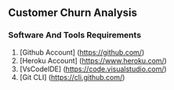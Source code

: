 ## Customer Churn Analysis

### Software And Tools Requirements

1. [Github Account] (https://github.com/)
2. [Heroku Account] (https://www.heroku.com/)
3. [VsCodeIDE] (https://code.visualstudio.com/)
4. [Git CLI] (https://cli.github.com/)
   
